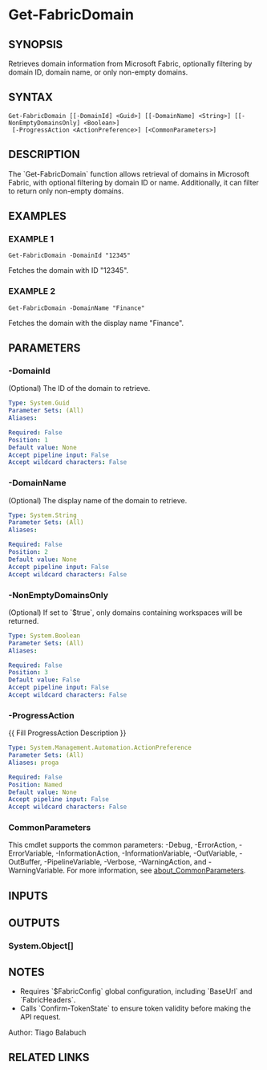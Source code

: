 ﻿---
external help file: FabricTools-help.xml
Module Name: FabricTools
online version:
schema: 2.0.0
---

# Get-FabricDomain

## SYNOPSIS
Retrieves domain information from Microsoft Fabric, optionally filtering by domain ID, domain name, or only non-empty domains.

## SYNTAX

```
Get-FabricDomain [[-DomainId] <Guid>] [[-DomainName] <String>] [[-NonEmptyDomainsOnly] <Boolean>]
 [-ProgressAction <ActionPreference>] [<CommonParameters>]
```

## DESCRIPTION
The \`Get-FabricDomain\` function allows retrieval of domains in Microsoft Fabric, with optional filtering by domain ID or name.
Additionally, it can filter to return only non-empty domains.

## EXAMPLES

### EXAMPLE 1
```
Get-FabricDomain -DomainId "12345"
```

Fetches the domain with ID "12345".

### EXAMPLE 2
```
Get-FabricDomain -DomainName "Finance"
```

Fetches the domain with the display name "Finance".

## PARAMETERS

### -DomainId
(Optional) The ID of the domain to retrieve.

```yaml
Type: System.Guid
Parameter Sets: (All)
Aliases:

Required: False
Position: 1
Default value: None
Accept pipeline input: False
Accept wildcard characters: False
```

### -DomainName
(Optional) The display name of the domain to retrieve.

```yaml
Type: System.String
Parameter Sets: (All)
Aliases:

Required: False
Position: 2
Default value: None
Accept pipeline input: False
Accept wildcard characters: False
```

### -NonEmptyDomainsOnly
(Optional) If set to \`$true\`, only domains containing workspaces will be returned.

```yaml
Type: System.Boolean
Parameter Sets: (All)
Aliases:

Required: False
Position: 3
Default value: False
Accept pipeline input: False
Accept wildcard characters: False
```

### -ProgressAction
{{ Fill ProgressAction Description }}

```yaml
Type: System.Management.Automation.ActionPreference
Parameter Sets: (All)
Aliases: proga

Required: False
Position: Named
Default value: None
Accept pipeline input: False
Accept wildcard characters: False
```

### CommonParameters
This cmdlet supports the common parameters: -Debug, -ErrorAction, -ErrorVariable, -InformationAction, -InformationVariable, -OutVariable, -OutBuffer, -PipelineVariable, -Verbose, -WarningAction, and -WarningVariable. For more information, see [about_CommonParameters](http://go.microsoft.com/fwlink/?LinkID=113216).

## INPUTS

## OUTPUTS

### System.Object[]
## NOTES
- Requires \`$FabricConfig\` global configuration, including \`BaseUrl\` and \`FabricHeaders\`.
- Calls \`Confirm-TokenState\` to ensure token validity before making the API request.

Author: Tiago Balabuch

## RELATED LINKS
